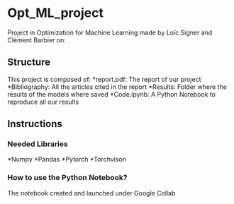 # Opt_ML_project

Project in Optimization for Machine Learning made by Loïc Signer and Clément Barbier on:


## Structure

This project is composed of:
*report.pdf: The report of our project
*Bibliography: All the articles cited in the report
*Results: Folder where the results of the models where saved
*Code.ipynb: A Python Notebook to reproduce all our results

## Instructions

### Needed Libraries
*Numpy
*Pandas
*Pytorch
*Torchvison

### How to use the Python Notebook?

The notebook created and launched under Google Collab



